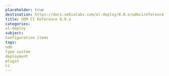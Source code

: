 ```yaml
---
placeholder: true
destination: https://docs.xebialabs.com/xl-deploy/8.0.x/udmcireference.html
title: UDM CI Reference 8.0.x
categories:
xl-deploy
subject:
Configuration items
tags:
udm
type system
deployment
plugin
ci
---
```

